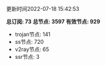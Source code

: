 更新时间2022-07-18 15:42:53

**总订阅: 73**
**总节点: 3597**
**有效节点: 929**
- trojan节点: 141
- ss节点: 720
- v2ray节点: 65
- ssr节点: 3
